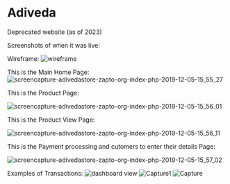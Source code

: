 # Adiveda
Deprecated website (as of 2023)

Screenshots of when it was live:

Wireframe:
![wireframe](https://github.com/AndriyKozin/Adiveda/assets/31294731/0dc18b8a-777a-4d64-a6bf-db854993f0d4)

This is the Main Home Page:
![screencapture-adivedastore-zapto-org-index-php-2019-12-05-15_55_27](https://github.com/AndriyKozin/Adiveda/assets/31294731/28c596cf-5ec2-4372-8dac-9c3b309558d2)

This is the Product Page:

![screencapture-adivedastore-zapto-org-index-php-2019-12-05-15_56_01](https://github.com/AndriyKozin/Adiveda/assets/31294731/4d92f67c-bca9-4ec4-aa8e-9354b9692169)


This is the Product View Page:

![screencapture-adivedastore-zapto-org-index-php-2019-12-05-15_56_11](https://github.com/AndriyKozin/Adiveda/assets/31294731/981ae15a-f3d8-4fdb-a71c-5ab94174275c)

This is the Payment processing and cutomers to enter their details Page:

![screencapture-adivedastore-zapto-org-index-php-2019-12-05-15_57_02](https://github.com/AndriyKozin/Adiveda/assets/31294731/27471b2e-5019-4d4b-99c1-3788fa5a624a)



Examples of Transactions: 
![dashboard view](https://github.com/AndriyKozin/Adiveda/assets/31294731/a11b3870-bf07-4e2b-8487-ea762112f0d8)
![Capture1](https://github.com/AndriyKozin/Adiveda/assets/31294731/6041220d-eb1a-45fc-be15-09339e214498)
![Capture](https://github.com/AndriyKozin/Adiveda/assets/31294731/9661d9b9-f183-465b-9720-5048dccd0add)
